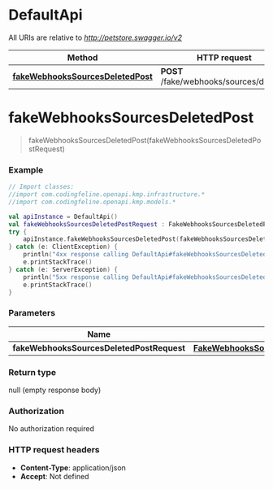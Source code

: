 # DefaultApi

All URIs are relative to *http://petstore.swagger.io/v2*

| Method | HTTP request | Description |
| ------------- | ------------- | ------------- |
| [**fakeWebhooksSourcesDeletedPost**](DefaultApi.md#fakeWebhooksSourcesDeletedPost) | **POST** /fake/webhooks/sources/deleted |  |


<a id="fakeWebhooksSourcesDeletedPost"></a>
# **fakeWebhooksSourcesDeletedPost**
> fakeWebhooksSourcesDeletedPost(fakeWebhooksSourcesDeletedPostRequest)



### Example
```kotlin
// Import classes:
//import com.codingfeline.openapi.kmp.infrastructure.*
//import com.codingfeline.openapi.kmp.models.*

val apiInstance = DefaultApi()
val fakeWebhooksSourcesDeletedPostRequest : FakeWebhooksSourcesDeletedPostRequest =  // FakeWebhooksSourcesDeletedPostRequest | 
try {
    apiInstance.fakeWebhooksSourcesDeletedPost(fakeWebhooksSourcesDeletedPostRequest)
} catch (e: ClientException) {
    println("4xx response calling DefaultApi#fakeWebhooksSourcesDeletedPost")
    e.printStackTrace()
} catch (e: ServerException) {
    println("5xx response calling DefaultApi#fakeWebhooksSourcesDeletedPost")
    e.printStackTrace()
}
```

### Parameters
| Name | Type | Description  | Notes |
| ------------- | ------------- | ------------- | ------------- |
| **fakeWebhooksSourcesDeletedPostRequest** | [**FakeWebhooksSourcesDeletedPostRequest**](FakeWebhooksSourcesDeletedPostRequest.md)|  | [optional] |

### Return type

null (empty response body)

### Authorization

No authorization required

### HTTP request headers

 - **Content-Type**: application/json
 - **Accept**: Not defined

